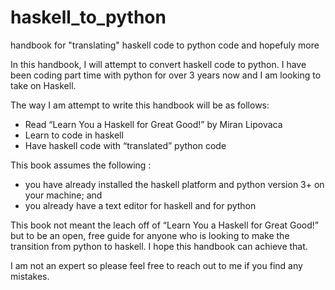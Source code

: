# haskell_to_python
handbook for "translating" haskell code to python code and hopefuly more

In this handbook, I will attempt to convert haskell code to python. I have been coding part time with python for over 3 years now and I am looking to take on Haskell.

The way I am attempt to write this handbook will be as follows:
* Read “Learn You a Haskell for Great Good!” by Miran Lipovaca
* Learn to code in haskell
* Have haskell code with “translated” python code

This book assumes the following :
* you have already installed the haskell platform and python version 3+ on your machine; and 
* you already have a text editor for haskell and for python

This book not meant the leach off of “Learn You a Haskell for Great Good!” but to be an open, free guide for anyone who is looking to make the transition from python to haskell. I hope this handbook can achieve that. 

I am not an expert so please feel free to reach out to me if you find any mistakes. 
